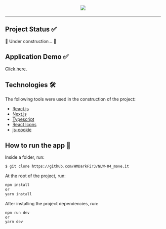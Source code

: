 <h1 align="center" >
  <img align="center" src="https://user-images.githubusercontent.com/65872394/109370045-80ad0580-787d-11eb-838c-03cbe0ab0880.png" />
</h1>

<hr>

## Project Status ✅ 
🚧 Under construction... 🚧

## Application Demo ✅
[Click here.](https://moveit-inky.vercel.app)


## Technologies 🛠
 
The following tools were used in the construction of the project:

- [React.js](https://reactjs.org)
- [Next.js](https://nextjs.org)
- [Typescript](https://www.typescriptlang.org)
- [React Icons](https://react-icons.github.io/react-icons/)
- [js-cookie](https://github.com/js-cookie/js-cookie)

## How to run the app 🚀

Inside a folder, run:
```bash
$ git clone https://github.com/HMDarkFir3/NLW-04_move.it
```
At the root of the project, run:
```bash
npm install  
or 
yarn install
```
After installing the project dependencies, run:
```bash
npm run dev
or
yarn dev
```
